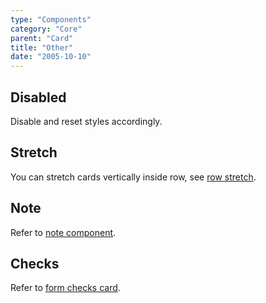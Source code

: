 ```yaml
---
type: "Components"
category: "Core"
parent: "Card"
title: "Other"
date: "2005-10-10"
---
```


## Disabled

Disable and reset styles accordingly.

<demo>
  <demoinline src="vanilla/components/core/card/disable">
  </demoinline>
</demo>

## Stretch

You can stretch cards vertically inside row, see [row stretch](/components/core/row/other#stretch).

## Note

Refer to [note component](/components/core/note).

## Checks

Refer to [form checks card](/components/core/form/other#checks-card).
